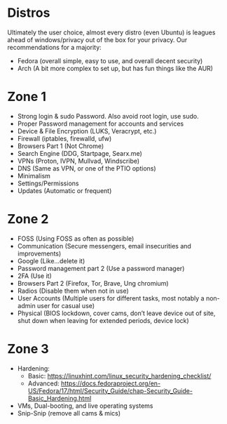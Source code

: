 # Distros
Ultimately the user choice, almost every distro (even Ubuntu) is leagues ahead of windows/privacy out of the box for your privacy. Our recommendations for a majority:
- Fedora (overall simple, easy to use, and overall decent security)
- Arch (A bit more complex to set up, but has fun things like the AUR) 

# Zone 1
- Strong login & sudo Password. Also avoid root login, use sudo.
- Proper Password management for accounts and services 
- Device & File Encryption (LUKS, Veracrypt, etc.)
- Firewall (iptables, firewalld, ufw)
- Browsers Part 1 (Not Chrome)
- Search Engine (DDG, Startpage, Searx.me)
- VPNs (Proton, IVPN, Mullvad, Windscribe)
- DNS (Same as VPN, or one of the PTIO options)
- Minimalism
- Settings/Permissions
- Updates (Automatic or frequent)

# Zone 2
- FOSS (Using FOSS as often as possible)
- Communication (Secure messengers, email insecurities and improvements)
- Google (Like...delete it)
- Password management part 2 (Use a password manager)
- 2FA (Use it)
- Browsers Part 2 (Firefox, Tor, Brave, Ung chromium)
- Radios (Disable them when not in use)
- User Accounts (Multiple users for different tasks, most notably a non-admin user for casual use)
- Physical (BIOS lockdown, cover cams, don’t leave device out of site, shut down when leaving for extended periods, device lock)

# Zone 3
- Hardening:
  - Basic: https://linuxhint.com/linux_security_hardening_checklist/
  - Advanced: https://docs.fedoraproject.org/en-US/Fedora/17/html/Security_Guide/chap-Security_Guide-Basic_Hardening.html
- VMs, Dual-booting, and live operating systems
- Snip-Snip (remove all cams & mics)
